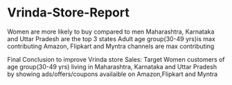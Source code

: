 # Vrinda-Store-Report
Women are more likely to buy compared to men
Maharashtra, Karnataka and Uttar Pradesh are the top 3 states
Adult age group(30-49 yrs)is max contributing
Amazon, Flipkart and Myntra channels are max contributing

Final Conclusion to improve Vrinda store Sales:
Target Women customers of age group(30-49 yrs) living in Maharashtra, Karnataka and Uttar Pradesh by showing ads/offers/coupons availaible on Amazon,Flipkart and Myntra
